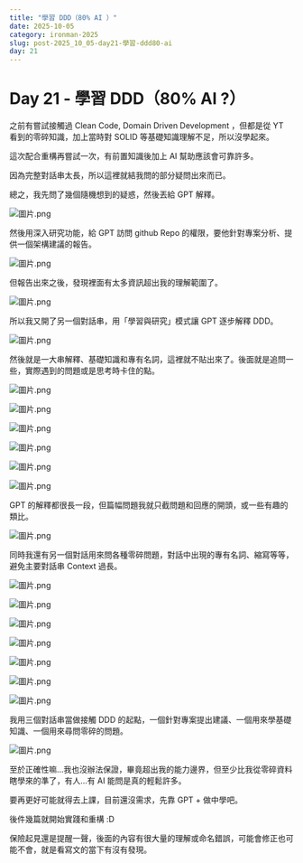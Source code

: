 ```yaml
---
title: "學習 DDD（80% AI ）"
date: 2025-10-05
category: ironman-2025
slug: post-2025_10_05-day21-學習-ddd80-ai
day: 21
---
```


# Day 21 - 學習 DDD（80% AI ?）


之前有嘗試接觸過 Clean Code, Domain Driven Development ，但都是從 YT 看到的零碎知識，加上當時對 SOLID 等基礎知識理解不足，所以沒學起來。

這次配合重構再嘗試一次，有前置知識後加上 AI 幫助應該會可靠許多。

因為完整對話串太長，所以這裡就結我問的部分疑問出來而已。

總之，我先問了幾個隨機想到的疑惑，然後丟給 GPT 解釋。

![圖片.png](https://raw.githubusercontent.com/angus945/ithelp-2025ironman-posts/refs/heads/main/Publish/day-21_2025-10-05/images/image_1.png)

然後用深入研究功能，給 GPT 訪問 github Repo 的權限，要他針對專案分析、提供一個架構建議的報告。

![圖片.png](https://raw.githubusercontent.com/angus945/ithelp-2025ironman-posts/refs/heads/main/Publish/day-21_2025-10-05/images/image_2.png)

但報告出來之後，發現裡面有太多資訊超出我的理解範圍了。

![圖片.png](https://raw.githubusercontent.com/angus945/ithelp-2025ironman-posts/refs/heads/main/Publish/day-21_2025-10-05/images/image_3.png)

所以我又開了另一個對話串，用「學習與研究」模式讓 GPT 逐步解釋 DDD。

![圖片.png](https://raw.githubusercontent.com/angus945/ithelp-2025ironman-posts/refs/heads/main/Publish/day-21_2025-10-05/images/image_4.png)

然後就是一大串解釋、基礎知識和專有名詞，這裡就不貼出來了。後面就是追問一些，實際遇到的問題或是思考時卡住的點。 

![圖片.png](https://raw.githubusercontent.com/angus945/ithelp-2025ironman-posts/refs/heads/main/Publish/day-21_2025-10-05/images/image_5.png)

![圖片.png](https://raw.githubusercontent.com/angus945/ithelp-2025ironman-posts/refs/heads/main/Publish/day-21_2025-10-05/images/image_6.png)

![圖片.png](https://raw.githubusercontent.com/angus945/ithelp-2025ironman-posts/refs/heads/main/Publish/day-21_2025-10-05/images/image_7.png)

![圖片.png](https://raw.githubusercontent.com/angus945/ithelp-2025ironman-posts/refs/heads/main/Publish/day-21_2025-10-05/images/image_8.png)

![圖片.png](https://raw.githubusercontent.com/angus945/ithelp-2025ironman-posts/refs/heads/main/Publish/day-21_2025-10-05/images/image_9.png)

![圖片.png](https://raw.githubusercontent.com/angus945/ithelp-2025ironman-posts/refs/heads/main/Publish/day-21_2025-10-05/images/image_10.png)

GPT 的解釋都很長一段，但篇幅問題我就只截問題和回應的開頭，或一些有趣的類比。

![圖片.png](https://raw.githubusercontent.com/angus945/ithelp-2025ironman-posts/refs/heads/main/Publish/day-21_2025-10-05/images/image_11.png)

同時我還有另一個對話用來問各種零碎問題，對話中出現的專有名詞、縮寫等等，避免主要對話串 Context 過長。

![圖片.png](https://raw.githubusercontent.com/angus945/ithelp-2025ironman-posts/refs/heads/main/Publish/day-21_2025-10-05/images/image_12.png)

![圖片.png](https://raw.githubusercontent.com/angus945/ithelp-2025ironman-posts/refs/heads/main/Publish/day-21_2025-10-05/images/image_13.png)

![圖片.png](https://raw.githubusercontent.com/angus945/ithelp-2025ironman-posts/refs/heads/main/Publish/day-21_2025-10-05/images/image_14.png)

![圖片.png](https://raw.githubusercontent.com/angus945/ithelp-2025ironman-posts/refs/heads/main/Publish/day-21_2025-10-05/images/image_15.png)

![圖片.png](https://raw.githubusercontent.com/angus945/ithelp-2025ironman-posts/refs/heads/main/Publish/day-21_2025-10-05/images/image_16.png)

![圖片.png](https://raw.githubusercontent.com/angus945/ithelp-2025ironman-posts/refs/heads/main/Publish/day-21_2025-10-05/images/image_17.png)

![圖片.png](https://raw.githubusercontent.com/angus945/ithelp-2025ironman-posts/refs/heads/main/Publish/day-21_2025-10-05/images/image_18.png)

我用三個對話串當做接觸 DDD 的起點，一個針對專案提出建議、一個用來學基礎知識、一個用來尋問零碎的問題。

![圖片.png](https://raw.githubusercontent.com/angus945/ithelp-2025ironman-posts/refs/heads/main/Publish/day-21_2025-10-05/images/image_19.png)

至於正確性嘛…我也沒辦法保證，畢竟超出我的能力邊界，但至少比我從零碎資料瞎學來的準了，有人...有 AI 能問是真的輕鬆許多。

要再更好可能就得去上課，目前還沒需求，先靠 GPT + 做中學吧。

後件幾篇就開始實踐和重構 :D 

保險起見還是提醒一聲，後面的內容有很大量的理解或命名錯誤，可能會修正也可能不會，就是看寫文的當下有沒有發現。